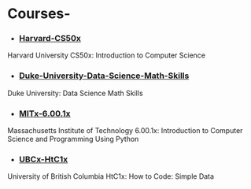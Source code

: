 # Courses-

- ### [Harvard-CS50x](https://github.com/salimt/Courses-/tree/master/Harvard-CS50x)
Harvard University CS50x: Introduction to Computer Science

- ### [Duke-University-Data-Science-Math-Skills](https://github.com/salimt/Courses-/tree/master/Duke-University-Data-Science-Math-Skills)
Duke University: Data Science Math Skills
- ### [MITx-6.00.1x](https://github.com/salimt/Courses-/tree/master/MITx-6.00.1x)
Massachusetts Institute of Technology 6.00.1x: Introduction to Computer Science and Programming Using Python

- ### [UBCx-HtC1x](https://github.com/salimt/Courses-/tree/master/UBCx-HtC1x)
University of British Columbia HtC1x: How to Code: Simple Data
